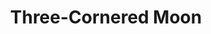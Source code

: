 ---
title: Three-Cornered Moon
year: 1935
opening_date: 1935-04-16
closing_date: 
layout: productions
image:
image_caption:
image_credit:
playbill: 
category: 
details:
  Theatre: Theatre Jacksonville
cast:
  Jenny: Cynthia Segraves
  Kitty: Cynthia Segraves
  Messenger Boy: Jim Marron
  Douglas Rimplegar: John Salzer
  Dr. Alan Stevens: Leon Corbin
  Elizabeth Rimplegar: Marion Hendry
  Eddie Rimplegar: Neal Tyler, Jr.
  Kenneth Rimplegar: Oscar Landgren
  Donald: Will Shapiro
  Mrs. Rimplegar: Zide F. Broward
crew:
  Staging:
    - Frances Blackwell
  Properties:
    - Mary Courtney
  Director:
    - Robert C. Von Riggle
---